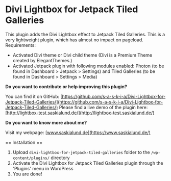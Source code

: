 Divi Lightbox for Jetpack Tiled Galleries
=========================================

This plugin adds the Divi Lightbox effect to Jetpack Tiled Galleries. This is a very lightweight plugin, which has almost no impact on pageload.
Requirements:
+ Activated Divi theme or Divi child theme (Divi is a Premium Theme created by ElegantThemes.) 
+ Activated Jetpack plugin with following modules enabled: Photon (to be found in Dashboard > Jetpack > Settings) and Tiled Galleries (to be found in Dashboard > Settings > Media)

**Do you want to contribute or help improving this plugin?**

You can find it on GitHub: [https://github.com/s-a-s-k-i-a/Divi-Lightbox-for-Jetpack-Tiled-Galleries/](https://github.com/s-a-s-k-i-a/Divi-Lightbox-for-Jetpack-Tiled-Galleries/)
Please find a live demo of the plugin here: [http://lightbox-test.saskialund.de/](http://lightbox-test.saskialund.de/)

**Do you want to know more about me?**

Visit my webpage: [www.saskialund.de](https://www.saskialund.de/)

== Installation ==

1. Upload `divi-lightbox-for-jetpack-tiled-galleries` folder to the `/wp-content/plugins/` directory
2. Activate the Divi Lightbox for Jetpack Tiled Galleries plugin through the 'Plugins' menu in WordPress
3. You are done!